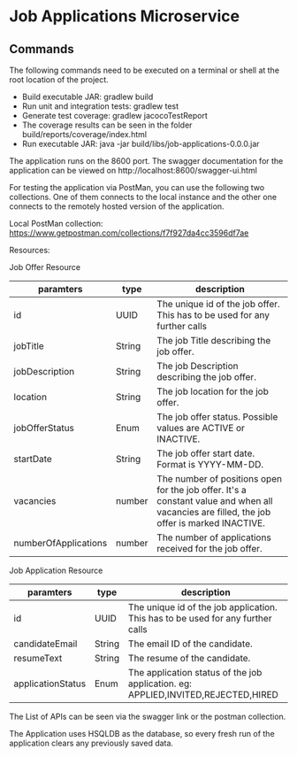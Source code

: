 # Job Applications Microservice

## Commands

The following commands need to be executed on a terminal or shell at the root location of the project.

* Build executable JAR: gradlew build
* Run unit and integration tests: gradlew test
* Generate test coverage: gradlew jacocoTestReport
* The coverage results can be seen in the folder build/reports/coverage/index.html
* Run executable JAR: java -jar build/libs/job-applications-0.0.0.jar

The application runs on the 8600 port. The swagger documentation for the application can be viewed on
http://localhost:8600/swagger-ui.html

For testing the application via PostMan, you can use the following two collections. One of them connects
to the local instance and the other one connects to the remotely hosted version of the application.

Local PostMan collection: https://www.getpostman.com/collections/f7f927da4cc3596df7ae

Resources:

Job Offer Resource


|paramters              |type       |description                                                                |
|---                    |---        |---                                                                        |
|id                     |UUID       |The unique id of the job offer. This has to be used for any further calls  |
|jobTitle               |String     |The job Title describing the job offer.                                    |
|jobDescription         |String     |The job Description describing the job offer.                              |
|location               |String     |The job location for the job offer.                                        |
|jobOfferStatus         |Enum       |The job offer status. Possible values are ACTIVE or INACTIVE.              |
|startDate              |String     |The job offer start date. Format is YYYY-MM-DD.                            |
|vacancies              |number     |The number of positions open for the job offer. It's a constant value and when all vacancies are filled, the job offer is marked INACTIVE.                            |
|numberOfApplications   |number     |The number of applications received for the job offer.                     |

Job Application Resource

|paramters              |type       |description                                                                        |
|---                    |---        |---                                                                                |
|id                     |UUID       |The unique id of the job application. This has to be used for any further calls    |
|candidateEmail         |String     |The email ID of the candidate.                                                     |
|resumeText             |String     |The resume of the candidate.                                                       |
|applicationStatus      |Enum       |The application status of the job application. eg: APPLIED,INVITED,REJECTED,HIRED  |

The List of APIs can be seen via the swagger link or the postman collection.

The Application uses HSQLDB as the database, so every fresh run of the application clears any previously saved data.


